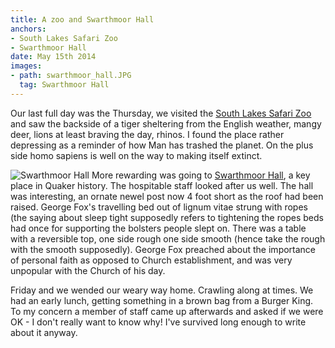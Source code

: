 ```yaml
---
title: A zoo and Swarthmoor Hall
anchors:
- South Lakes Safari Zoo
- Swarthmoor Hall
date: May 15th 2014
images:
- path: swarthmoor_hall.JPG
  tag: Swarthmoor Hall
---
```

Our last full day was the Thursday, we visited the
[South Lakes Safari Zoo](https://www.southlakessafarizoo.com/) and saw the backside of a tiger sheltering
from the English weather, mangy deer, lions at least braving the day, rhinos.  I found the
place rather depressing as a reminder of how Man has trashed the planet.  On the plus side
homo sapiens is well on the way to making itself extinct.

![Swarthmoor Hall](swarthmoor_hall.JPG)
More rewarding was going to [Swarthmoor Hall](https://www.swarthmoorhall.co.uk/), a key place
in Quaker history.  The hospitable staff looked after us well.  The hall was interesting, an
ornate newel post now 4 foot short as the roof had been raised.  George Fox's travelling
bed out of lignum vitae strung with ropes (the saying about sleep tight supposedly refers to
tightening the ropes beds had once for supporting the bolsters people slept on.  There was
a table with a reversible top, one side rough one side smooth (hence take the rough with the
smooth supposedly).  George Fox preached about the importance of personal faith as opposed to
Church establishment, and was very unpopular with the Church of his day.

Friday and we wended our weary way home.  Crawling along at times.  We had an early lunch,
getting something in a brown bag from a Burger King.  To my concern a member of staff came up
afterwards and asked if we were OK - I don't really want to know why!  I've survived long
enough to write about it anyway.
